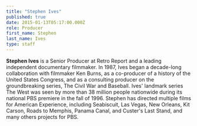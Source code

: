 ```yaml
---
title: "Stephen Ives"
published: true
date: 2015-01-13T05:17:00.000Z
role: Producer
first_name: Stephen
last_name: Ives
type: staff
---
```


**Stephen Ives** is a Senior Producer at Retro Report and a leading independent documentary filmmaker. In 1987, Ives began a decade-long collaboration with filmmaker Ken Burns, as a co-producer of a history of the United States Congress, and as a consulting producer on the groundbreaking series, The Civil War and Baseball. Ives' landmark series The West was seen by more than 38 million people nationwide during its national PBS premiere in the fall of 1996\. Stephen has directed multiple films for American Experience, including Seabiscuit, Las Vegas, New Orleans, Kit Carson, Roads to Memphis, Panama Canal, and Custer's Last Stand, and many others projects for PBS.


